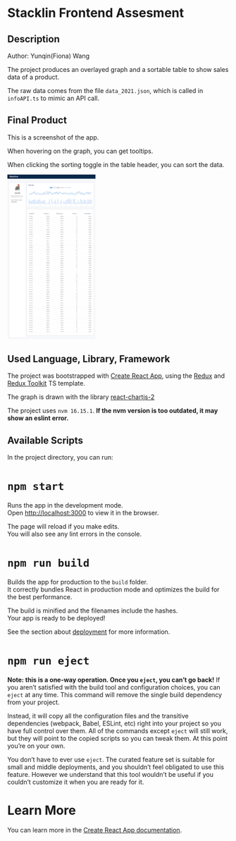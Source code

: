 # Stacklin Frontend Assesment
## Description

Author: Yunqin(Fiona) Wang

The project produces an overlayed graph and a sortable table to show sales data of a product.

The raw data comes from the file `data_2021.json`, which is called in `infoAPI.ts` to mimic an API call.

## Final Product

This is a screenshot of the app.

When hovering on the graph, you can get tooltips.

When clicking the sorting toggle in the table header, you can sort the data.

<img src="./screenshot/Stackline-screenshot.png" alt="screenshot" width="200"/>

## Used Language, Library, Framework
The project was bootstrapped with [Create React App](https://github.com/facebook/create-react-app), 
using the [Redux](https://redux.js.org/) and [Redux Toolkit](https://redux-toolkit.js.org/) TS template.

The graph is drawn with the library [react-chartjs-2](https://react-chartjs-2.js.org/)

The project uses `nvm 16.15.1`.
**If the nvm version is too outdated, it may show an eslint error.**

## Available Scripts
In the project directory, you can run:

# `npm start`

Runs the app in the development mode.\
Open [http://localhost:3000](http://localhost:3000) to view it in the browser.

The page will reload if you make edits.\
You will also see any lint errors in the console.

# `npm run build`

Builds the app for production to the `build` folder.\
It correctly bundles React in production mode and optimizes the build for the best performance.

The build is minified and the filenames include the hashes.\
Your app is ready to be deployed!

See the section about [deployment](https://facebook.github.io/create-react-app/docs/deployment) for more information.

# `npm run eject`

**Note: this is a one-way operation. Once you `eject`, you can’t go back!**
If you aren’t satisfied with the build tool and configuration choices, you can `eject` at any time. This command will remove the single build dependency from your project.

Instead, it will copy all the configuration files and the transitive dependencies (webpack, Babel, ESLint, etc) right into your project so you have full control over them. All of the commands except `eject` will still work, but they will point to the copied scripts so you can tweak them. At this point you’re on your own.

You don’t have to ever use `eject`. The curated feature set is suitable for small and middle deployments, and you shouldn’t feel obligated to use this feature. However we understand that this tool wouldn’t be useful if you couldn’t customize it when you are ready for it.

# Learn More
You can learn more in the [Create React App documentation](https://facebook.github.io/create-react-app/docs/getting-started).
